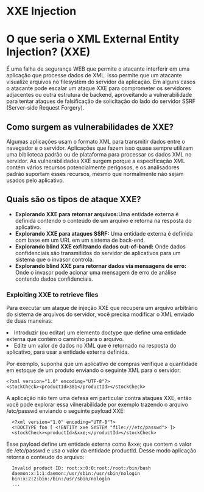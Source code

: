 # XXE Injection

<h1>O que seria o XML External Entity Injection? (XXE)</h1>

É uma falha de segurança WEB que permite o atacante interferir em uma aplicação que processe dados de XML. Isso permite que um atacante visualize arquivos
no filesystem do servidor da aplicação. Em alguns casos o atacante pode escalar um ataque XXE para comprometer os servidores adjacentes ou outra estrutura
de backend, aproveitando a vulnerabilidade para tentar ataques de falsificação de solicitação do lado do servidor SSRF (Server-side Request Forgery).

<h2>Como surgem as vulnerabilidades de XXE?</h2>
Algumas aplicações usam o formato XML para transmitir dados entre o navegador e o servidor. Aplicações que fazem isso quase sempre utilizam uma biblioteca
padrão ou de plataforma para processar os dados XML no servidor. As vulnerabilidades XXE surgem porque a especificação XML contém vários recursos potencialmente perigosos, e os analisadores padrão suportam esses recursos, mesmo que normalmente não sejam usados pelo aplicativo.

<h2> Quais são os tipos de ataque XXE? </h2>

<ul>
  <li><b>Explorando XXE para retornar arquivos:</b>Uma entidade externa é definida contendo o conteúdo de um arquivo e retorna na resposta do aplicativo.</b></li>
  <li><b>Explorando XXE para ataques SSRF:</b> Uma entidade externa é definida com base em um URL em um sistema de back-end.</li>
  <li><b>Explorando blind XXE exfiltrando dados out-of-band:</b> Onde dados confidenciais são transmitidos do servidor de aplicativos para um sistema que o invasor controla.</li>
  <li><b>Explorando blind XXE para retornar dados via mensagens de erro:</b> Onde o invasor pode acionar uma mensagem de erro de análise contendo dados confidenciais.</li>
</ul>

<h3>Exploiting XXE to retrieve files</h4>

Para executar um ataque de injeção XXE que recupera um arquivo arbitrário do sistema de arquivos do servidor, você precisa modificar o XML enviado de duas maneiras:

<li>Introduzir (ou editar) um elemento doctype que define uma entidade externa que contém o caminho para o arquivo.</li>
<li>Edite um valor de dados no XML que é retornado na resposta do aplicativo, para usar a entidade externa definida.</li>

Por exemplo, suponha que um aplicativo de compras verifique a quantidade em estoque de um produto enviando o seguinte XML para o servidor:

    <?xml version="1.0" encoding="UTF-8"?>
    <stockCheck><productId>381</productId></stockCheck>
   
A aplicação não tem uma defesa em particular contra ataques XXE, então você pode explorar essa vilnerabilidade por exemplo trazendo o arquivo /etc/passwd enviando o seguinte payload XXE:

      <?xml version="1.0" encoding="UTF-8"?>
      <!DOCTYPE foo [ <!ENTITY xxe SYSTEM "file:///etc/passwd"> ]>
      <stockCheck><productId>&xxe;</productId></stockCheck>

Esse payload define um entidade externa como &xxe; que contem o valor de /etc/passwd e usa o valor da entidade productId. Desse modo aplicação retorna o conteudo do arquivo:

      Invalid product ID: root:x:0:0:root:/root:/bin/bash
      daemon:x:1:1:daemon:/usr/sbin:/usr/sbin/nologin
      bin:x:2:2:bin:/bin:/usr/sbin/nologin
      ...
